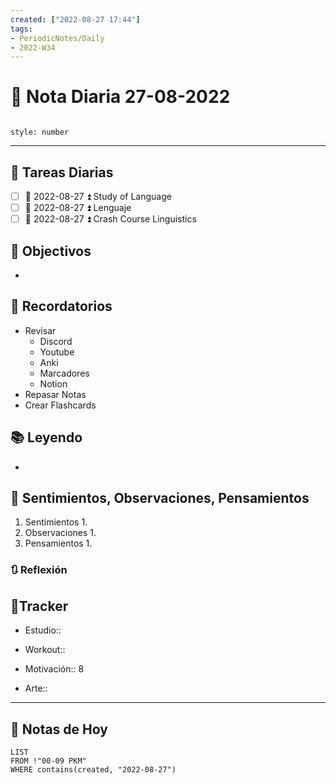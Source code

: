 ```yaml
---
created: ["2022-08-27 17:44"]
tags:
- PeriodicNotes/Daily
- 2022-W34
---
```


# 📅 Nota Diaria 27-08-2022
```toc

style: number

```

---
## 🔷 Tareas Diarias
- [ ] 📅 2022-08-27 ⏫ Study of Language
- [ ] 📅 2022-08-27 ⏫ Lenguaje
- [ ] 📅 2022-08-27 ⏫ Crash Course Linguistics

## 🎯 Objectivos
- 
## 📕 Recordatorios
- Revisar
	- Discord
	- Youtube
	- Anki
	- Marcadores
	- Notion
- Repasar Notas
- Crear Flashcards

## 📚 Leyendo
- 
## 💬 Sentimientos, Observaciones, Pensamientos 
1. Sentimientos
	1. 
2. Observaciones
	1. 
3. Pensamientos
	1. 
### 🔃 Reflexión

## 🔷Tracker

- Estudio::

- Workout::

- Motivación:: 8

- Arte::
---

## 📅 Notas de Hoy
```dataview
LIST 
FROM !"00-09 PKM" 
WHERE contains(created, "2022-08-27")
```
